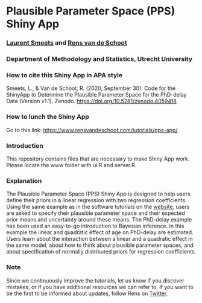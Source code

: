 # Plausible Parameter Space (PPS) Shiny App

### [Laurent Smeets](https://laurentsmeets.com/) and [Rens van de Schoot](https://www.rensvandeschoot.com/)

### Department of Methodology and Statistics, Utrecht University

### How to cite this Shiny App in APA style 
Smeets, L., & Van de Schoot, R. (2020, September 30). Code for the ShinyApp to Determine the Plausible Parameter Space for the PhD-delay Data (Version v1.1). Zenodo. https://doi.org/10.5281/zenodo.4059418

### How to lunch the Shiny App
Go to this link: https://www.rensvandeschoot.com/tutorials/pps-app/

### Introduction
This repository contains files that are necessary to make Shiny App work. Please locate the www folder with ui.R and server.R.

### Explanation
The Plausible Parameter Space (PPS) Shiny App is designed to help users define their priors in a linear regression with two regression coefficients. Using the same example as in the software tutorials on the [website](https://www.rensvandeschoot.com/tutorials/), users are asked to specify their plausible parameter space and their expected prior means and uncertainty around these means. The PhD-delay example has been used an easy-to-go introduction to Bayesian inference. In this example the linear and quadratic effect of age on PhD-delay are estimated. Users learn about the interaction between a linear and a quadratic effect in the same model, about how to think about plausible parameter spaces, and about specification of normally distributed priors for regression coefficients.

### Note
Since we continuously improve the tutorials, let us know if you discover mistakes, or if you have additional resources we can refer to. If you want to be the first to be informed about updates, follow Rens on [Twitter](https://twitter.com/RensvdSchoot).
